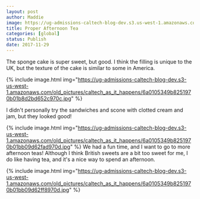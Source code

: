 ```yaml
---
layout: post
author: Maddie
image: https://ug-admissions-caltech-blog-dev.s3.us-west-1.amazonaws.com/old_pictures/6a01b8d28f2857970c01b7c93303cd970b-pi.jpg
title: Proper Afternoon Tea
categories: [global]
status: Publish
date: 2017-11-29
---
```


The sponge cake is super sweet, but good. I think the filling is unique to the UK, but the texture of the cake is similar to some in America.


{% include image.html img="https://ug-admissions-caltech-blog-dev.s3-us-west-1.amazonaws.com/old_pictures/caltech_as_it_happens/6a0105349b8251970b01b8d2bd652c970c.jpg" %}

I didn't personally try the sandwiches and scone with clotted cream and jam, but they looked good!


{% include image.html img="https://ug-admissions-caltech-blog-dev.s3-us-west-1.amazonaws.com/old_pictures/caltech_as_it_happens/6a0105349b8251970b01bb09d62fad970d.jpg" %}
We had a fun time, and I want to go to more afternoon teas! Although I think British sweets are a bit too sweet for me, I do like having tea, and it's a nice way to spend an afternoon.


{% include image.html img="https://ug-admissions-caltech-blog-dev.s3-us-west-1.amazonaws.com/old_pictures/caltech_as_it_happens/6a0105349b8251970b01bb09d62ff8970d.jpg" %}
